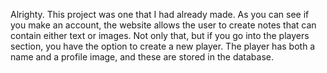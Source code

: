 Alrighty. This project was one that I had already made. As you can see if you make an account, the website allows the user to create notes that can contain either text or images. Not only that, but if you go into the players section, you have the option to create a new player. The player has both a name and a profile image, and these are stored in the database.
